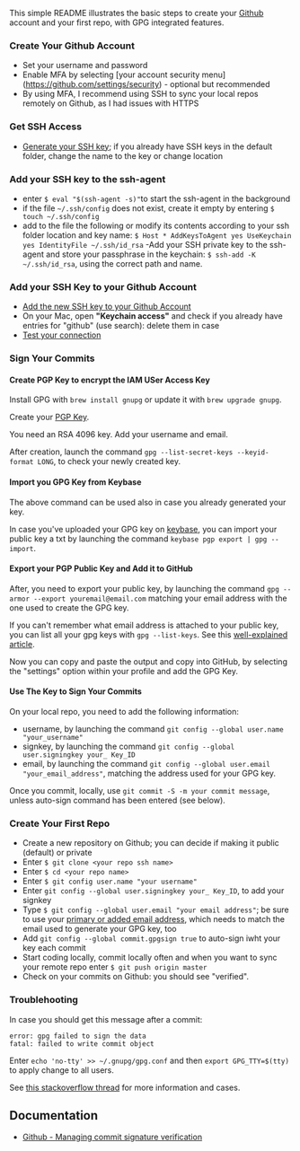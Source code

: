 This simple README illustrates the basic steps to create your [Github](github.com) account and your first repo, with GPG integrated features.

### Create Your Github Account
- Set your username and password
- Enable MFA by selecting [your account security menu] (https://github.com/settings/security) - optional but recommended
- By using MFA, I recommend using SSH to sync your local repos remotely on Github, as I had issues with HTTPS

### Get SSH Access
- [Generate your SSH key](https://docs.github.com/en/free-pro-team@latest/github/authenticating-to-github/generating-a-new-ssh-key-and-adding-it-to-the-ssh-agent); if you already have SSH keys in the default folder, change the name to the key or change location

### Add your SSH key to the ssh-agent
- enter `$ eval "$(ssh-agent -s)"`to start the ssh-agent in the background
- if the file `~/.ssh/config` does not exist, create it empty by entering `$ touch ~/.ssh/config`
- add to the file the following or modify its contents according to your ssh folder location and key name: 
  `$ Host *
  AddKeysToAgent yes
  UseKeychain yes
  IdentityFile ~/.ssh/id_rsa`
-Add your SSH private key to the ssh-agent and store your passphrase in the keychain: `$ ssh-add -K ~/.ssh/id_rsa`, using the correct path and name.

### Add your SSH Key to your Github Account
- [Add the new SSH key to your Github Account](https://docs.github.com/en/free-pro-team@latest/github/authenticating-to-github/adding-a-new-ssh-key-to-your-github-account)
- On your Mac, open **"Keychain access"** and check if you already have entries for "github" (use search): delete them in case
- [Test your connection](https://docs.github.com/en/free-pro-team@latest/github/authenticating-to-github/testing-your-ssh-connection)

### Sign Your Commits

#### Create PGP Key to encrypt the IAM USer Access Key

Install GPG with `brew install gnupg` or update it with `brew upgrade gnupg`.

Create your [PGP Key](https://docs.github.com/en/free-pro-team@latest/github/authenticating-to-github/generating-a-new-gpg-key).

You need an RSA 4096 key. Add your username and email.

After creation, launch the command `gpg --list-secret-keys --keyid-format LONG`, to check your newly created key. 

#### Import you GPG Key from Keybase

The above command can be used also in case you already generated your key.

In case you've uploaded your GPG key on [keybase](keybase.io), you can import your public key a txt by launching the command `keybase pgp export | gpg --import`.

#### Export your PGP Public Key and Add it to GitHub

After, you need to export your public key, by launching the command `gpg --armor --export youremail@email.com` matching your email address with the one used to create the GPG key.

If you can't remember what email address is attached to your public key, you can list all your gpg keys with `gpg --list-keys`. See this [well-explained article](https://www.elliotblackburn.com/importing-pgp-keys-from-keybase-into-gpg/). 

Now you can copy and paste the output and copy into GitHub, by selecting the "settings" option within your profile and add the GPG Key.

#### Use The Key to Sign Your Commits

On your local repo, you need to add the following information:

- username, by launching the command `git config --global user.name "your_username"`
- signkey, by launching the command `git config --global user.signingkey your_ Key_ID`
- email, by launching the command `git config --global user.email "your_email_address"`, matching the address used for your GPG key.

Once you commit, locally, use `git commit -S -m your commit message`, unless auto-sign command has been entered (see below).

### Create Your First Repo
- Create a new repository on Github; you can decide if making it public (default) or private
- Enter `$ git clone <your repo ssh name>`
- Enter `$ cd <your repo name>`
- Enter `$ git config user.name "your username"`
- Enter `git config --global user.signingkey your_ Key_ID`, to add your signkey
- Type `$ git config --global user.email "your email address"`; be sure to use your [primary or added email address](https://github.com/settings/emails), which needs to match the email used to generate your GPG key, too
- Add `git config --global commit.gpgsign true` to auto-sign iwht your key each commit
- Start coding locally, commit locally often and when you want to sync your remote repo enter `$ git push origin master`
- Check on your commits on Github: you should see "verified".

### Troublehooting
In case you should get this message after a commit:
```
error: gpg failed to sign the data
fatal: failed to write commit object
```

Enter `echo 'no-tty' >> ~/.gnupg/gpg.conf` and then `export GPG_TTY=$(tty)` to apply change to all users.

See [this stackoverflow thread](https://stackoverflow.com/questions/39494631/gpg-failed-to-sign-the-data-fatal-failed-to-write-commit-object-git-2-10-0) for more information and cases.

## Documentation

- [Github - Managing commit signature verification](https://docs.github.com/en/free-pro-team@latest/github/authenticating-to-github/managing-commit-signature-verification)
